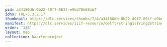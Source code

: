 ```yaml
---
pid: a34180db-0b22-49f7-861f-e9bd78b68ab7
idno: TRL-5.3.2.17
thumbnail: https://dlc.services/thumbs/7/4/a34180db-0b22-49f7-861f-e9bd78b68ab7/full/400,339/0/default.jpg
manifest: https://dlc.services/iiif-resource/delft/string1string2string3/kaartenproject-2007/TRL-5.3.2.17
order: '124'
layout: map
collection: kaartenproject
---
```

